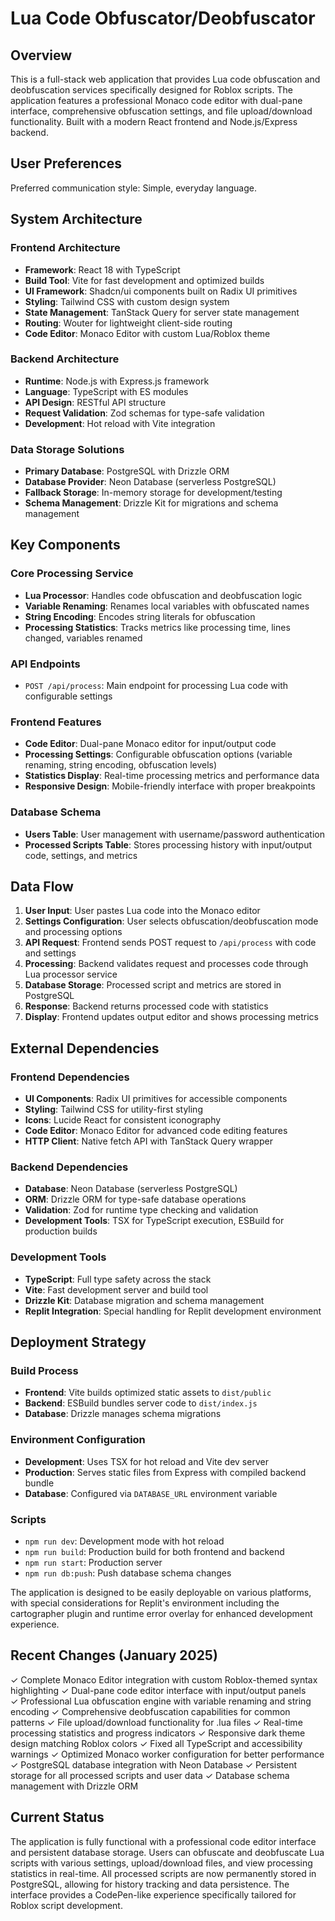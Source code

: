 # Lua Code Obfuscator/Deobfuscator

## Overview

This is a full-stack web application that provides Lua code obfuscation and deobfuscation services specifically designed for Roblox scripts. The application features a professional Monaco code editor with dual-pane interface, comprehensive obfuscation settings, and file upload/download functionality. Built with a modern React frontend and Node.js/Express backend.

## User Preferences

Preferred communication style: Simple, everyday language.

## System Architecture

### Frontend Architecture
- **Framework**: React 18 with TypeScript
- **Build Tool**: Vite for fast development and optimized builds
- **UI Framework**: Shadcn/ui components built on Radix UI primitives
- **Styling**: Tailwind CSS with custom design system
- **State Management**: TanStack Query for server state management
- **Routing**: Wouter for lightweight client-side routing
- **Code Editor**: Monaco Editor with custom Lua/Roblox theme

### Backend Architecture
- **Runtime**: Node.js with Express.js framework
- **Language**: TypeScript with ES modules
- **API Design**: RESTful API structure
- **Request Validation**: Zod schemas for type-safe validation
- **Development**: Hot reload with Vite integration

### Data Storage Solutions
- **Primary Database**: PostgreSQL with Drizzle ORM
- **Database Provider**: Neon Database (serverless PostgreSQL)
- **Fallback Storage**: In-memory storage for development/testing
- **Schema Management**: Drizzle Kit for migrations and schema management

## Key Components

### Core Processing Service
- **Lua Processor**: Handles code obfuscation and deobfuscation logic
- **Variable Renaming**: Renames local variables with obfuscated names
- **String Encoding**: Encodes string literals for obfuscation
- **Processing Statistics**: Tracks metrics like processing time, lines changed, variables renamed

### API Endpoints
- `POST /api/process`: Main endpoint for processing Lua code with configurable settings

### Frontend Features
- **Code Editor**: Dual-pane Monaco editor for input/output code
- **Processing Settings**: Configurable obfuscation options (variable renaming, string encoding, obfuscation levels)
- **Statistics Display**: Real-time processing metrics and performance data
- **Responsive Design**: Mobile-friendly interface with proper breakpoints

### Database Schema
- **Users Table**: User management with username/password authentication
- **Processed Scripts Table**: Stores processing history with input/output code, settings, and metrics

## Data Flow

1. **User Input**: User pastes Lua code into the Monaco editor
2. **Settings Configuration**: User selects obfuscation/deobfuscation mode and processing options
3. **API Request**: Frontend sends POST request to `/api/process` with code and settings
4. **Processing**: Backend validates request and processes code through Lua processor service
5. **Database Storage**: Processed script and metrics are stored in PostgreSQL
6. **Response**: Backend returns processed code with statistics
7. **Display**: Frontend updates output editor and shows processing metrics

## External Dependencies

### Frontend Dependencies
- **UI Components**: Radix UI primitives for accessible components
- **Styling**: Tailwind CSS for utility-first styling
- **Icons**: Lucide React for consistent iconography
- **Code Editor**: Monaco Editor for advanced code editing features
- **HTTP Client**: Native fetch API with TanStack Query wrapper

### Backend Dependencies
- **Database**: Neon Database (serverless PostgreSQL)
- **ORM**: Drizzle ORM for type-safe database operations
- **Validation**: Zod for runtime type checking and validation
- **Development Tools**: TSX for TypeScript execution, ESBuild for production builds

### Development Tools
- **TypeScript**: Full type safety across the stack
- **Vite**: Fast development server and build tool
- **Drizzle Kit**: Database migration and schema management
- **Replit Integration**: Special handling for Replit development environment

## Deployment Strategy

### Build Process
- **Frontend**: Vite builds optimized static assets to `dist/public`
- **Backend**: ESBuild bundles server code to `dist/index.js`
- **Database**: Drizzle manages schema migrations

### Environment Configuration
- **Development**: Uses TSX for hot reload and Vite dev server
- **Production**: Serves static files from Express with compiled backend bundle
- **Database**: Configured via `DATABASE_URL` environment variable

### Scripts
- `npm run dev`: Development mode with hot reload
- `npm run build`: Production build for both frontend and backend  
- `npm run start`: Production server
- `npm run db:push`: Push database schema changes

The application is designed to be easily deployable on various platforms, with special considerations for Replit's environment including the cartographer plugin and runtime error overlay for enhanced development experience.

## Recent Changes (January 2025)

✓ Complete Monaco Editor integration with custom Roblox-themed syntax highlighting
✓ Dual-pane code editor interface with input/output panels  
✓ Professional Lua obfuscation engine with variable renaming and string encoding
✓ Comprehensive deobfuscation capabilities for common patterns
✓ File upload/download functionality for .lua files
✓ Real-time processing statistics and progress indicators
✓ Responsive dark theme design matching Roblox colors
✓ Fixed all TypeScript and accessibility warnings
✓ Optimized Monaco worker configuration for better performance
✓ PostgreSQL database integration with Neon Database
✓ Persistent storage for all processed scripts and user data
✓ Database schema management with Drizzle ORM

## Current Status

The application is fully functional with a professional code editor interface and persistent database storage. Users can obfuscate and deobfuscate Lua scripts with various settings, upload/download files, and view processing statistics in real-time. All processed scripts are now permanently stored in PostgreSQL, allowing for history tracking and data persistence. The interface provides a CodePen-like experience specifically tailored for Roblox script development.